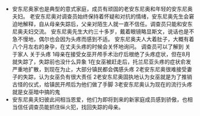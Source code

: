 - 安东尼奥家也是典型的意式家庭，成员有顽固的老安东尼奥和年轻的安东尼奥夫妇。
  老安东尼奥对调查员始终保持着怀疑和对抗的情绪，安东尼奥先生会窘迫地解释，自从母亲失踪后，父亲对陌生人就一直不信任。调查员只能和安东尼奥夫妇交流。
  安东尼奥先生大约三十多岁，戴着眼镜略显斯文，说话也是不急不慢地，偶尔也会因为头疼而感到不适。
  安东尼奥夫人大着肚子，大概有着八个月左右的身孕，在丈夫头疼的时候会关怀地询问。
  调查员可以了解到
  关于家人	关于头疼
  1母亲在接受女巫开颅手术治疗后根绝了头疼症状，但在8月就失踪了，失踪前也没什么异象	1在女巫被赶走后，托兰尼亚头疼的症状俞发严重地扩散，到现在为止，大部分镇民都会偶感头疼
  2老安东尼奥很难接受妻子的失踪，认为女巫负有很大责任	2老安东尼奥固执地认为女巫就是为了推销古怪的仪式，给镇民开颅后为他们做了手脚
  	3老安东尼奥认为现在的流行头疼就是女巫暗中搞的鬼
- 安东尼奥夫妇彼此间相当恩爱，他们为即将到来的新家庭成员感到骄傲，也相当信任调查员能抓住纵火犯，找回失踪的母亲。